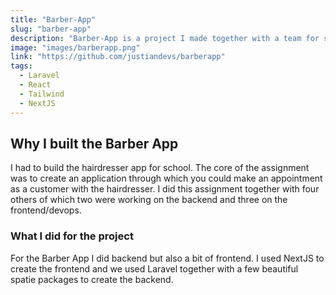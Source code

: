 ```yaml
---
title: "Barber-App"
slug: "barber-app"
description: "Barber-App is a project I made together with a team for school."
image: "images/barberapp.png"
link: "https://github.com/justiandevs/barberapp"
tags:
  - Laravel
  - React
  - Tailwind
  - NextJS
---
```


## Why I built the Barber App
I had to build the hairdresser app for school. The core of the assignment was to create an application through which you could make an appointment as a customer with the hairdresser. I did this assignment together with four others of which two were working on the backend and three on the frontend/devops.

### What I did for the project
For the Barber App I did backend but also a bit of frontend. I used NextJS to create the frontend and we used Laravel together with a few beautiful spatie packages to create the backend.